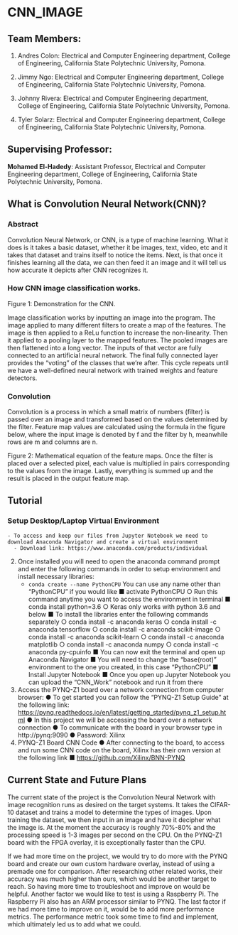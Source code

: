 # CNN_IMAGE
## Team Members:

1.	Andres Colon: Electrical and Computer Engineering department, College of Engineering, California State Polytechnic University, Pomona.

2.	Jimmy Ngo: Electrical and Computer Engineering department, College of Engineering, California State Polytechnic University, Pomona.

3.	Johnny Rivera: Electrical and Computer Engineering department, College of Engineering, California State Polytechnic University, Pomona.

4.	Tyler Solarz:  Electrical and Computer Engineering department, College of Engineering, California State Polytechnic University, Pomona.

## Supervising Professor:

**Mohamed El-Hadedy**: Assistant Professor, Electrical and Computer Engineering department, College of Engineering, California State Polytechnic University, Pomona.

## What is Convolution Neural Network(CNN)?

### Abstract
Convolution Neural Network, or CNN, is a type of machine learning. What it does is it takes a basic dataset, whether it be images, text, video, etc and it takes that dataset and trains itself to notice the items. Next, is that once it finishes learning all the data, we can then feed it an image and it will tell us how accurate it depicts after CNN recognizes it.   

### How CNN image classification works.
 
Figure 1: Demonstration for the CNN.

Image classification works by inputting an image into the program. The image applied to many different filters to create a map of the features. The image is then applied to a ReLu function to increase the non-linearity. Then it applied to a pooling layer to the mapped features. The pooled images are then flattened into a long vector. The inputs of that vector are fully connected to an artificial neural network. The final fully connected layer provides the “voting” of the classes that we’re after. This cycle repeats until we have a well-defined neural network with trained weights and feature detectors.

### Convolution
Convolution is a process in which a small matrix of numbers (filter) is passed over an image and transformed based on the values determined by the filter. Feature map values are calculated using the formula in the figure below, where the input image is denoted by f and the filter by h, meanwhile rows are m and columns are n.

 
Figure 2: Mathematical equation of the feature maps.
Once the filter is placed over a selected pixel, each value is multiplied in pairs corresponding to the values from the image. Lastly, everything is summed up and the result is placed in the output feature map. 

## Tutorial
### Setup Desktop/Laptop Virtual Environment
    - To access and keep our files from Jupyter Notebook we need to download Anaconda Navigator and create a virtual environment
      - Download link: https://www.anaconda.com/products/individual 

2. Once installed you will need to open the anaconda command prompt and enter the following commands in order to setup environment and install necessary libraries:
   - ```conda create --name PythonCPU```
   You can use any name other than “PythonCPU” if you would like
■	 activate PythonCPU
○	Run this command anytime you want to access the environment in terminal
■	 conda install python=3.6
○	Keras only works with python 3.6 and below
■	To install the libraries enter the following commands separately
○	 conda install -c anaconda keras
○	 conda install -c anaconda tensorflow
○	 conda install -c anaconda scikit-image
○	 conda install -c anaconda scikit-learn
○	 conda install -c anaconda matplotlib
○	 conda install -c anaconda numpy
○	 conda install -c anaconda py-cpuinfo
■	You can now exit the terminal and open up Anaconda Navigator
■	You will need to change the “base(root)” environment to the one you created, in this case “PythonCPU”
■	Install Jupyter Notebook
■	Once you open up Jupyter Notebook you can upload the “CNN_Work” notebook and run it from there
2.	Access the PYNQ-Z1 board over a network connection from computer browser:
●	To get started you can follow the “PYNQ-Z1 Setup Guide” at the following link: https://pynq.readthedocs.io/en/latest/getting_started/pynq_z1_setup.html
●	In this project we will be accessing the board over a network connection
●	To communicate with the board in your browser type in http://pynq:9090
●	Password: Xilinx
3.	PYNQ-Z1 Board CNN Code
●	After connecting to the board, to access and run some CNN code on the board, Xilinx has their own version at the following link
■	https://github.com/Xilinx/BNN-PYNQ 

## Current State and Future Plans

The current state of the project is the Convolution Neural Network with image recognition runs as desired on the target systems. It takes the CIFAR-10 dataset and trains a model to determine the types of images. Upon training the dataset, we then input in an image and have it decipher what the image is. At the moment the accuracy is roughly 70%-80% and the processing speed is 1-3 images per second on the CPU. On the PYNQ-Z1 board with the FPGA overlay, it is exceptionally faster than the CPU. 

If we had more time on the project, we would try to do more with the PYNQ board and create our own custom hardware overlay, instead of using a premade one for comparison. After researching other related works, their accuracy was much higher than ours, which would be another target to reach. So having more time to troubleshoot and improve on would be helpful. Another factor we would like to test is using a Raspberry Pi. The Raspberry Pi also has an ARM processor similar to PYNQ. The last factor if we had more time to improve on it, would be to add more performance metrics. The performance metric took some time to find and implement, which ultimately led us to add what we could. 

